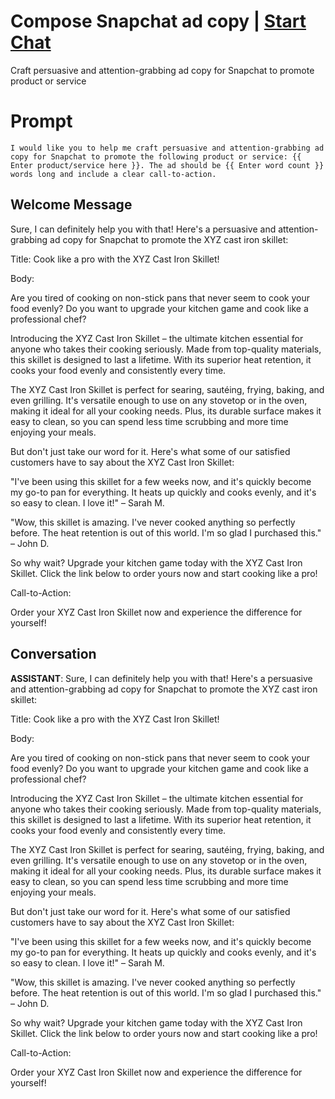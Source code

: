 

# Compose Snapchat ad copy | [Start Chat](https://gptcall.net/chat.html?data=%7B%22contact%22%3A%7B%22id%22%3A%22trtKsbNwHTikD5Hn3Ub2C%22%2C%22flow%22%3Atrue%7D%7D)
Craft persuasive and attention-grabbing ad copy for Snapchat to promote product or service

# Prompt

```
I would like you to help me craft persuasive and attention-grabbing ad copy for Snapchat to promote the following product or service: {{ Enter product/service here }}. The ad should be {{ Enter word count }} words long and include a clear call-to-action.
```

## Welcome Message
Sure, I can definitely help you with that! Here's a persuasive and attention-grabbing ad copy for Snapchat to promote the XYZ cast iron skillet:



Title: Cook like a pro with the XYZ Cast Iron Skillet!



Body:



Are you tired of cooking on non-stick pans that never seem to cook your food evenly? Do you want to upgrade your kitchen game and cook like a professional chef?



Introducing the XYZ Cast Iron Skillet – the ultimate kitchen essential for anyone who takes their cooking seriously. Made from top-quality materials, this skillet is designed to last a lifetime. With its superior heat retention, it cooks your food evenly and consistently every time.



The XYZ Cast Iron Skillet is perfect for searing, sautéing, frying, baking, and even grilling. It's versatile enough to use on any stovetop or in the oven, making it ideal for all your cooking needs. Plus, its durable surface makes it easy to clean, so you can spend less time scrubbing and more time enjoying your meals.



But don't just take our word for it. Here's what some of our satisfied customers have to say about the XYZ Cast Iron Skillet:



"I've been using this skillet for a few weeks now, and it's quickly become my go-to pan for everything. It heats up quickly and cooks evenly, and it's so easy to clean. I love it!" – Sarah M.



"Wow, this skillet is amazing. I've never cooked anything so perfectly before. The heat retention is out of this world. I'm so glad I purchased this." – John D.



So why wait? Upgrade your kitchen game today with the XYZ Cast Iron Skillet. Click the link below to order yours now and start cooking like a pro!



Call-to-Action:



Order your XYZ Cast Iron Skillet now and experience the difference for yourself!

## Conversation

**ASSISTANT**: Sure, I can definitely help you with that! Here's a persuasive and attention-grabbing ad copy for Snapchat to promote the XYZ cast iron skillet:



Title: Cook like a pro with the XYZ Cast Iron Skillet!



Body:



Are you tired of cooking on non-stick pans that never seem to cook your food evenly? Do you want to upgrade your kitchen game and cook like a professional chef?



Introducing the XYZ Cast Iron Skillet – the ultimate kitchen essential for anyone who takes their cooking seriously. Made from top-quality materials, this skillet is designed to last a lifetime. With its superior heat retention, it cooks your food evenly and consistently every time.



The XYZ Cast Iron Skillet is perfect for searing, sautéing, frying, baking, and even grilling. It's versatile enough to use on any stovetop or in the oven, making it ideal for all your cooking needs. Plus, its durable surface makes it easy to clean, so you can spend less time scrubbing and more time enjoying your meals.



But don't just take our word for it. Here's what some of our satisfied customers have to say about the XYZ Cast Iron Skillet:



"I've been using this skillet for a few weeks now, and it's quickly become my go-to pan for everything. It heats up quickly and cooks evenly, and it's so easy to clean. I love it!" – Sarah M.



"Wow, this skillet is amazing. I've never cooked anything so perfectly before. The heat retention is out of this world. I'm so glad I purchased this." – John D.



So why wait? Upgrade your kitchen game today with the XYZ Cast Iron Skillet. Click the link below to order yours now and start cooking like a pro!



Call-to-Action:



Order your XYZ Cast Iron Skillet now and experience the difference for yourself!

